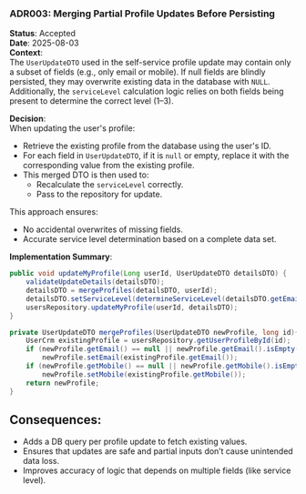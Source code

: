 ### ADR003: Merging Partial Profile Updates Before Persisting

**Status**: Accepted  
**Date**: 2025-08-03  
**Context**:  
The `UserUpdateDTO` used in the self-service profile update may contain only a subset of fields (e.g., only email or mobile). If null fields are blindly persisted, they may overwrite existing data in the database with `NULL`. Additionally, the `serviceLevel` calculation logic relies on both fields being present to determine the correct level (1–3).

**Decision**:  
When updating the user's profile:
- Retrieve the existing profile from the database using the user's ID.
- For each field in `UserUpdateDTO`, if it is `null` or empty, replace it with the corresponding value from the existing profile.
- This merged DTO is then used to:
    - Recalculate the `serviceLevel` correctly.
    - Pass to the repository for update.

This approach ensures:
- No accidental overwrites of missing fields.
- Accurate service level determination based on a complete data set.

**Implementation Summary**:
```java
public void updateMyProfile(Long userId, UserUpdateDTO detailsDTO) {
    validateUpdateDetails(detailsDTO);
    detailsDTO = mergeProfiles(detailsDTO, userId);
    detailsDTO.setServiceLevel(determineServiceLevel(detailsDTO.getEmail(), detailsDTO.getMobile()));
    usersRepository.updateMyProfile(userId, detailsDTO);
}

private UserUpdateDTO mergeProfiles(UserUpdateDTO newProfile, long id){
    UserCrm existingProfile = usersRepository.getUserProfileById(id);
    if (newProfile.getEmail() == null || newProfile.getEmail().isEmpty())
        newProfile.setEmail(existingProfile.getEmail());
    if (newProfile.getMobile() == null || newProfile.getMobile().isEmpty())
        newProfile.setMobile(existingProfile.getMobile());
    return newProfile;
}
```
Consequences:
-
* Adds a DB query per profile update to fetch existing values.
* Ensures that updates are safe and partial inputs don’t cause unintended data loss.
* Improves accuracy of logic that depends on multiple fields (like service level).